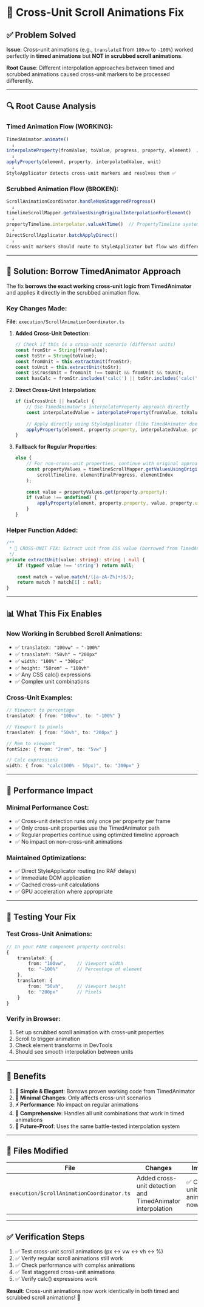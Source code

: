 # 🚀 Cross-Unit Scroll Animations Fix

## ✅ **Problem Solved**

**Issue**: Cross-unit animations (e.g., `translateX` from `100vw` to `-100%`) worked perfectly in **timed animations** but **NOT in scrubbed scroll animations**.

**Root Cause**: Different interpolation approaches between timed and scrubbed animations caused cross-unit markers to be processed differently.

---

## 🔍 **Root Cause Analysis**

### **Timed Animation Flow (WORKING):**
```typescript
TimedAnimator.animate()
  ↓
interpolateProperty(fromValue, toValue, progress, property, element)  // ✅ Direct cross-unit handling
  ↓
applyProperty(element, property, interpolatedValue, unit)
  ↓
StyleApplicator detects cross-unit markers and resolves them ✅
```

### **Scrubbed Animation Flow (BROKEN):**
```typescript
ScrollAnimationCoordinator.handleNonStaggeredProgress()
  ↓
timelineScrollMapper.getValuesUsingOriginalInterpolationForElement()
  ↓
propertyTimeline.interpolator.valueAtTime()  // PropertyTimeline system
  ↓
DirectScrollApplicator.batchApplyDirect()
  ↓
Cross-unit markers should route to StyleApplicator but flow was different ❌
```

---

## 🔧 **Solution: Borrow TimedAnimator Approach**

The fix **borrows the exact working cross-unit logic from TimedAnimator** and applies it directly in the scrubbed animation flow.

### **Key Changes Made:**

**File**: `execution/ScrollAnimationCoordinator.ts`

1. **Added Cross-Unit Detection**:
   ```typescript
   // Check if this is a cross-unit scenario (different units)
   const fromStr = String(fromValue);
   const toStr = String(toValue);
   const fromUnit = this.extractUnit(fromStr);
   const toUnit = this.extractUnit(toStr);
   const isCrossUnit = fromUnit !== toUnit && fromUnit && toUnit;
   const hasCalc = fromStr.includes('calc(') || toStr.includes('calc(');
   ```

2. **Direct Cross-Unit Interpolation**:
   ```typescript
   if (isCrossUnit || hasCalc) {
       // Use TimedAnimator's interpolateProperty approach directly
       const interpolatedValue = interpolateProperty(fromValue, toValue, elementFinalProgress, property.property, element);
       
       // Apply directly using StyleApplicator (like TimedAnimator does)
       applyProperty(element, property.property, interpolatedValue, property.unit);
   }
   ```

3. **Fallback for Regular Properties**:
   ```typescript
   else {
       // For non-cross-unit properties, continue with original approach
       const propertyValues = timelineScrollMapper.getValuesUsingOriginalInterpolationForElement(
           scrollTimeline, elementFinalProgress, elementIndex
       );
       
       const value = propertyValues.get(property.property);
       if (value !== undefined) {
           applyProperty(element, property.property, value, property.unit);
       }
   }
   ```

### **Helper Function Added:**
```typescript
/**
 * 🚀 CROSS-UNIT FIX: Extract unit from CSS value (borrowed from TimedAnimator approach)
 */
private extractUnit(value: string): string | null {
    if (typeof value !== 'string') return null;
    
    const match = value.match(/([a-zA-Z%]+)$/);
    return match ? match[1] : null;
}
```

---

## 📊 **What This Fix Enables**

### **Now Working in Scrubbed Scroll Animations:**
- ✅ `translateX: "100vw" → "-100%"`
- ✅ `translateY: "50vh" → "200px"`
- ✅ `width: "100%" → "300px"`
- ✅ `height: "50rem" → "100vh"`
- ✅ Any CSS calc() expressions
- ✅ Complex unit combinations

### **Cross-Unit Examples:**
```typescript
// Viewport to percentage
translateX: { from: "100vw", to: "-100%" }

// Viewport to pixels  
translateY: { from: "50vh", to: "200px" }

// Rem to viewport
fontSize: { from: "2rem", to: "5vw" }

// Calc expressions
width: { from: "calc(100% - 50px)", to: "300px" }
```

---

## 🎯 **Performance Impact**

### **Minimal Performance Cost:**
- ✅ Cross-unit detection runs only once per property per frame
- ✅ Only cross-unit properties use the TimedAnimator path
- ✅ Regular properties continue using optimized timeline approach
- ✅ No impact on non-cross-unit animations

### **Maintained Optimizations:**
- ✅ Direct StyleApplicator routing (no RAF delays)
- ✅ Immediate DOM application
- ✅ Cached cross-unit calculations
- ✅ GPU acceleration where appropriate

---

## 🧪 **Testing Your Fix**

### **Test Cross-Unit Animations:**
```typescript
// In your FAME component property controls:
{
    translateX: {
        from: "100vw",    // Viewport width
        to: "-100%"       // Percentage of element
    },
    translateY: {
        from: "50vh",     // Viewport height  
        to: "200px"       // Pixels
    }
}
```

### **Verify in Browser:**
1. Set up scrubbed scroll animation with cross-unit properties
2. Scroll to trigger animation
3. Check element transforms in DevTools
4. Should see smooth interpolation between units

---

## 🎉 **Benefits**

1. **🔧 Simple & Elegant**: Borrows proven working code from TimedAnimator
2. **🚀 Minimal Changes**: Only affects cross-unit scenarios
3. **⚡ Performance**: No impact on regular animations
4. **🎯 Comprehensive**: Handles all unit combinations that work in timed animations
5. **🧩 Future-Proof**: Uses the same battle-tested interpolation system

---

## 📝 **Files Modified**

| File | Changes | Impact |
|------|---------|---------|
| `execution/ScrollAnimationCoordinator.ts` | Added cross-unit detection and TimedAnimator interpolation | ✅ Cross-unit scroll animations now work |

---

## ✅ **Verification Steps**

1. ✅ Test cross-unit scroll animations (px ↔ vw ↔ vh ↔ %)
2. ✅ Verify regular scroll animations still work  
3. ✅ Check performance with complex animations
4. ✅ Test staggered cross-unit animations
5. ✅ Verify calc() expressions work

**Result**: Cross-unit animations now work identically in both timed and scrubbed scroll animations! 🎉 